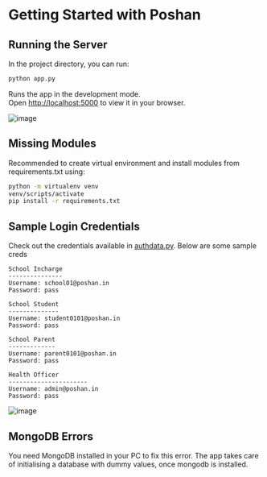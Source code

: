# Getting Started with Poshan

## Running the Server

In the project directory, you can run:

```bash
python app.py
```

Runs the app in the development mode.\
Open <http://localhost:5000> to view it in your browser.

![image](https://user-images.githubusercontent.com/73932121/224907918-18fd1a78-eb6e-4cd0-a03d-f7354030fa7b.png)

## Missing Modules

Recommended to create virtual environment and install modules from requirements.txt using:

```bash
python -m virtualenv venv
venv/scripts/activate
pip install -r requirements.txt
```

## Sample Login Credentials

Check out the credentials available in [authdata.py](./authdata.py). Below are some sample creds

```text
School Incharge
---------------
Username: school01@poshan.in
Password: pass 
```

```text
School Student
--------------
Username: student0101@poshan.in
Password: pass
```

```text
School Parent
-------------
Username: parent0101@poshan.in
Password: pass 
```

```text
Health Officer
----------------------
Username: admin@poshan.in
Password: pass
```

![image](https://user-images.githubusercontent.com/73932121/224907730-f9502952-85a5-4555-92f6-fa31cb58b603.png)

## MongoDB Errors

You need MongoDB installed in your PC to fix this error. The app takes care of initialising a database with dummy values, once mongodb is installed.
